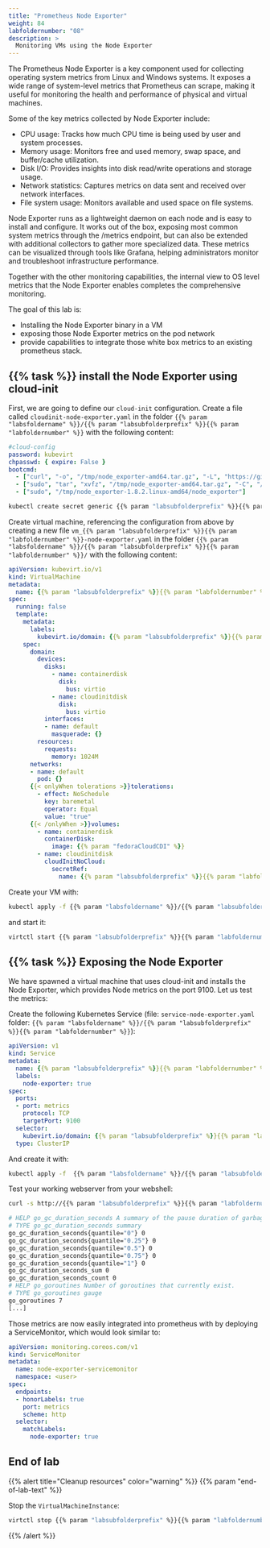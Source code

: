 ```yaml
---
title: "Prometheus Node Exporter"
weight: 84
labfoldernumber: "08"
description: >
  Monitoring VMs using the Node Exporter
---
```


The Prometheus Node Exporter is a key component used for collecting operating system metrics from Linux and Windows systems. It exposes a wide range of system-level metrics that Prometheus can scrape, making it useful for monitoring the health and performance of physical and virtual machines.

Some of the key metrics collected by Node Exporter include:

* CPU usage: Tracks how much CPU time is being used by user and system processes.
* Memory usage: Monitors free and used memory, swap space, and buffer/cache utilization.
* Disk I/O: Provides insights into disk read/write operations and storage usage.
* Network statistics: Captures metrics on data sent and received over network interfaces.
* File system usage: Monitors available and used space on file systems.

Node Exporter runs as a lightweight daemon on each node and is easy to install and configure. It works out of the box, exposing most common system metrics through the /metrics endpoint, but can also be extended with additional collectors to gather more specialized data. These metrics can be visualized through tools like Grafana, helping administrators monitor and troubleshoot infrastructure performance.

Together with the other monitoring capabilities, the internal view to OS level metrics that the Node Exporter enables completes the comprehensive monitoring.

The goal of this lab is:

* Installing the Node Exporter binary in a VM
* exposing those Node Exporter metrics on the pod network
* provide capabilities to integrate those white box metrics to an existing prometheus stack.


## {{% task %}} install the Node Exporter using cloud-init

First, we are going to define our `cloud-init` configuration. Create a file called `cloudinit-node-exporter.yaml` in the folder `{{% param "labsfoldername" %}}/{{% param "labsubfolderprefix" %}}{{% param "labfoldernumber" %}}` with the following content:

```yaml
#cloud-config
password: kubevirt
chpasswd: { expire: False }
bootcmd:
  - ["curl", "-o", "/tmp/node_exporter-amd64.tar.gz", "-L", "https://github.com/prometheus/node_exporter/releases/download/v1.8.2/node_exporter-1.8.2.linux-amd64.tar.gz"]
  - ["sudo", "tar", "xvfz", "/tmp/node_exporter-amd64.tar.gz", "-C", "/tmp/"]
  - ["sudo", "/tmp/node_exporter-1.8.2.linux-amd64/node_exporter"]

```

```bash
kubectl create secret generic {{% param "labsubfolderprefix" %}}{{% param "labfoldernumber" %}}-cloudinit-node-exporter --from-file=userdata={{% param "labsfoldername" %}}/{{% param "labsubfolderprefix" %}}{{% param "labfoldernumber" %}}/cloudinit-node-exporter.yaml --namespace=$USER
```

Create virtual machine, referencing the configuration from above by creating a new file `vm_{{% param "labsubfolderprefix" %}}{{% param "labfoldernumber" %}}-node-exporter.yaml` in the folder `{{% param "labsfoldername" %}}/{{% param "labsubfolderprefix" %}}{{% param "labfoldernumber" %}}/` with the following content:

```yaml
apiVersion: kubevirt.io/v1
kind: VirtualMachine
metadata:
  name: {{% param "labsubfolderprefix" %}}{{% param "labfoldernumber" %}}-node-exporter
spec:
  running: false
  template:
    metadata:
      labels:
        kubevirt.io/domain: {{% param "labsubfolderprefix" %}}{{% param "labfoldernumber" %}}-node-exporter
    spec:
      domain:
        devices:
          disks:
            - name: containerdisk
              disk:
                bus: virtio
            - name: cloudinitdisk
              disk:
                bus: virtio
          interfaces:
          - name: default
            masquerade: {}
        resources:
          requests:
            memory: 1024M
      networks:
      - name: default
        pod: {}
      {{< onlyWhen tolerations >}}tolerations:
        - effect: NoSchedule
          key: baremetal
          operator: Equal
          value: "true"
      {{< /onlyWhen >}}volumes:
        - name: containerdisk
          containerDisk:
            image: {{% param "fedoraCloudCDI" %}}
        - name: cloudinitdisk
          cloudInitNoCloud:
            secretRef:
              name: {{% param "labsubfolderprefix" %}}{{% param "labfoldernumber" %}}-cloudinit-node-exporter
```

Create your VM with:

```bash
kubectl apply -f {{% param "labsfoldername" %}}/{{% param "labsubfolderprefix" %}}{{% param "labfoldernumber" %}}/vm_{{% param "labsubfolderprefix" %}}{{% param "labfoldernumber" %}}-node-exporter.yaml --namespace=$USER
```

and start it:

```bash
virtctl start {{% param "labsubfolderprefix" %}}{{% param "labfoldernumber" %}}-node-exporter --namespace=$USER
```


## {{% task %}} Exposing the Node Exporter

We have spawned a virtual machine that uses cloud-init and installs the Node Exporter, which provides Node metrics on the port 9100. Let us test the metrics:

Create the following Kubernetes Service (file: `service-node-exporter.yaml` folder: `{{% param "labsfoldername" %}}/{{% param "labsubfolderprefix" %}}{{% param "labfoldernumber" %}}`):

```yaml
apiVersion: v1
kind: Service
metadata:
  name: {{% param "labsubfolderprefix" %}}{{% param "labfoldernumber" %}}-node-exporter
  labels:
    node-exporter: true
spec:
  ports:
  - port: metrics
    protocol: TCP
    targetPort: 9100
  selector:
    kubevirt.io/domain: {{% param "labsubfolderprefix" %}}{{% param "labfoldernumber" %}}-node-exporter
  type: ClusterIP
```

And create it with:

```bash
kubectl apply -f  {{% param "labsfoldername" %}}/{{% param "labsubfolderprefix" %}}{{% param "labfoldernumber" %}}/service-node-exporter.yaml --namespace=$USER
```

Test your working webserver from your webshell:

```bash
curl -s http://{{% param "labsubfolderprefix" %}}{{% param "labfoldernumber" %}}-node-exporter.$USER.svc.cluster.local:9100/metrics
```

```bash
# HELP go_gc_duration_seconds A summary of the pause duration of garbage collection cycles.
# TYPE go_gc_duration_seconds summary
go_gc_duration_seconds{quantile="0"} 0
go_gc_duration_seconds{quantile="0.25"} 0
go_gc_duration_seconds{quantile="0.5"} 0
go_gc_duration_seconds{quantile="0.75"} 0
go_gc_duration_seconds{quantile="1"} 0
go_gc_duration_seconds_sum 0
go_gc_duration_seconds_count 0
# HELP go_goroutines Number of goroutines that currently exist.
# TYPE go_goroutines gauge
go_goroutines 7
[...]
```

Those metrics are now easily integrated into prometheus with by deploying a ServiceMonitor, which would look similar to:

```yaml
apiVersion: monitoring.coreos.com/v1
kind: ServiceMonitor
metadata:
  name: node-exporter-servicemonitor
  namespace: <user>
spec:
  endpoints:
  - honorLabels: true
    port: metrics
    scheme: http
  selector:
    matchLabels:
      node-exporter: true
```


## End of lab

{{% alert title="Cleanup resources" color="warning" %}}  {{% param "end-of-lab-text" %}}

Stop the `VirtualMachineInstance`:

```bash
virtctl stop {{% param "labsubfolderprefix" %}}{{% param "labfoldernumber" %}}-node-exporter   --namespace=$USER
```

{{% /alert %}}
